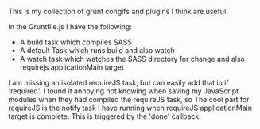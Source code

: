 This is my collection of grunt congifs and plugins I think are useful. 

In the Gruntfile.js I have the following:

* A build task which compiles SASS
* A default Task which runs build and also watch
* A watch task which watches the SASS directory for change and also requirejs applicationMain target

I am missing an isolated requireJS task, but can easily add that in if 'required'. I found it annoying not knowing when saving my JavaScript modules when they had compiled the requireJS task, so The cool part for requireJS is the notify task I have running when requireJS applicationMain target is complete. This is triggered by the 'done' callback.